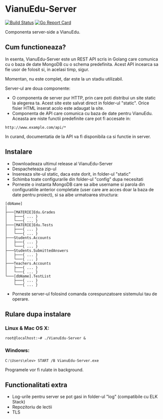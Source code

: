# VianuEdu-Server

[![Build Status](https://travis-ci.org/CNITV/VianuEdu-Server.svg?branch=master)](https://travis-ci.org/CNITV/VianuEdu-Server)
[![Go Report Card](https://goreportcard.com/badge/github.com/CNITV/VianuEdu-Server)](https://goreportcard.com/report/github.com/CNITV/VianuEdu-Server)

Componenta server-side a VianuEdu.

## Cum functioneaza?

In esenta, VianuEdu-Server este un REST API scris in Golang care
comunica cu o baza de date MongoDB cu o schema predefinita. Acest API
incearca sa fie usor de folosit si, in acelasi timp, sigur.

Momentan, nu este complet, dar este la un stadiu utilizabil.

Server-ul are doua componente:
- O componenta de server pur HTTP, prin care poti distribui un site
static la alegerea ta. Acest site este salvat direct in folder-ul
"static". Orice fisier HTML inserat acolo este adaugat la site.
- Componenta de API care comunica cu baza de date pentru VianuEdu.
Aceasta are niste functii predefinite care pot fi accesate in:
```
http://www.example.com/api/*
```

In curand, documentatia de la API va fi disponibila ca si functie in
server.

## Instalare

- Downloadeaza ultimul release al VianuEdu-Server
- Despacheteaza zip-ul
- Insereaza site-ul static, daca este dorit, in folder-ul "static"
- Schimba toate configurarile din folder-ul "config" dupa necesitati
- Porneste o instanta MongoDB care sa aibe username si parola din
configuratiile anterior completate (user care are acces doar la baza de
date pentru proiect), si sa aibe urmatoarea structura:
```
[dbName]
│
├───[MATERIE]Edu.Grades
│   ├───{ ... }
│   └───{ ... }
├───[MATERIE]Edu.Tests
│   ├───{ ... }
│   └───{ ... }
├───Students.Accounts
│   ├───{ ... }
│   └───{ ... }
├───Students.SubmittedAnswers
│   ├───{ ... }
│   └───{ ... }
├───Teachers.Accounts
│   ├───{ ... }
│   └───{ ... }
└───[dbName].TestList
    ├───{ ... }
    └───{ ... }
```
- Porneste server-ul folosind comanda corespunzatoare sistemului tau de
operare.

## Rulare dupa instalare

### Linux & Mac OS X:
```
root@localhost:~# ./VianuEdu-Server &
```
### Windows:
```
C:\Users\elev> START /B VianuEdu-Server.exe
```
Programele vor fi rulate in background.

## Functionalitati extra

- Log-urile pentru server se pot gasi in folder-ul "log" (compatibile
cu ELK Stack)
- Repozitoriu de lectii
- TLS